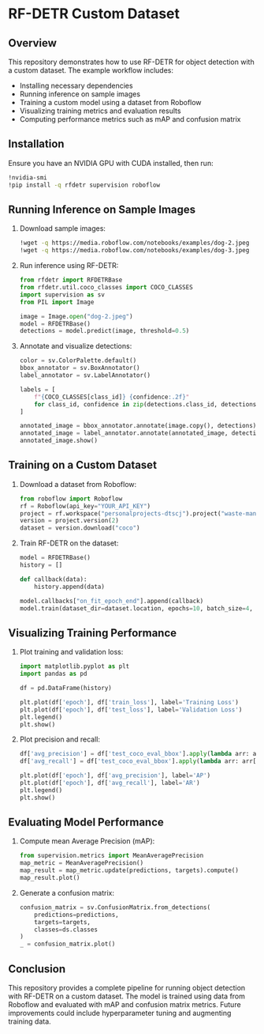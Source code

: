 # RF-DETR Custom Dataset

## Overview
This repository demonstrates how to use RF-DETR for object detection with a custom dataset. The example workflow includes:
- Installing necessary dependencies
- Running inference on sample images
- Training a custom model using a dataset from Roboflow
- Visualizing training metrics and evaluation results
- Computing performance metrics such as mAP and confusion matrix

## Installation
Ensure you have an NVIDIA GPU with CUDA installed, then run:

```bash
!nvidia-smi
!pip install -q rfdetr supervision roboflow
```

## Running Inference on Sample Images

1. Download sample images:
    ```bash
    !wget -q https://media.roboflow.com/notebooks/examples/dog-2.jpeg
    !wget -q https://media.roboflow.com/notebooks/examples/dog-3.jpeg
    ```
2. Run inference using RF-DETR:
    ```python
    from rfdetr import RFDETRBase
    from rfdetr.util.coco_classes import COCO_CLASSES
    import supervision as sv
    from PIL import Image

    image = Image.open("dog-2.jpeg")
    model = RFDETRBase()
    detections = model.predict(image, threshold=0.5)
    ```

3. Annotate and visualize detections:
    ```python
    color = sv.ColorPalette.default()
    bbox_annotator = sv.BoxAnnotator()
    label_annotator = sv.LabelAnnotator()

    labels = [
        f"{COCO_CLASSES[class_id]} {confidence:.2f}"
        for class_id, confidence in zip(detections.class_id, detections.confidence)
    ]
    
    annotated_image = bbox_annotator.annotate(image.copy(), detections)
    annotated_image = label_annotator.annotate(annotated_image, detections, labels)
    annotated_image.show()
    ```

## Training on a Custom Dataset

1. Download a dataset from Roboflow:
    ```python
    from roboflow import Roboflow
    rf = Roboflow(api_key="YOUR_API_KEY")
    project = rf.workspace("personalprojects-dtscj").project("waste-management-dataset")
    version = project.version(2)
    dataset = version.download("coco")
    ```

2. Train RF-DETR on the dataset:
    ```python
    model = RFDETRBase()
    history = []
    
    def callback(data):
        history.append(data)
    
    model.callbacks["on_fit_epoch_end"].append(callback)
    model.train(dataset_dir=dataset.location, epochs=10, batch_size=4, lr=1e-4)
    ```

## Visualizing Training Performance

1. Plot training and validation loss:
    ```python
    import matplotlib.pyplot as plt
    import pandas as pd

    df = pd.DataFrame(history)

    plt.plot(df['epoch'], df['train_loss'], label='Training Loss')
    plt.plot(df['epoch'], df['test_loss'], label='Validation Loss')
    plt.legend()
    plt.show()
    ```

2. Plot precision and recall:
    ```python
    df['avg_precision'] = df['test_coco_eval_bbox'].apply(lambda arr: arr[0])
    df['avg_recall'] = df['test_coco_eval_bbox'].apply(lambda arr: arr[6])
    
    plt.plot(df['epoch'], df['avg_precision'], label='AP')
    plt.plot(df['epoch'], df['avg_recall'], label='AR')
    plt.legend()
    plt.show()
    ```

## Evaluating Model Performance

1. Compute mean Average Precision (mAP):
    ```python
    from supervision.metrics import MeanAveragePrecision
    map_metric = MeanAveragePrecision()
    map_result = map_metric.update(predictions, targets).compute()
    map_result.plot()
    ```

2. Generate a confusion matrix:
    ```python
    confusion_matrix = sv.ConfusionMatrix.from_detections(
        predictions=predictions,
        targets=targets,
        classes=ds.classes
    )
    _ = confusion_matrix.plot()
    ```

## Conclusion
This repository provides a complete pipeline for running object detection with RF-DETR on a custom dataset. The model is trained using data from Roboflow and evaluated with mAP and confusion matrix metrics. Future improvements could include hyperparameter tuning and augmenting training data.

